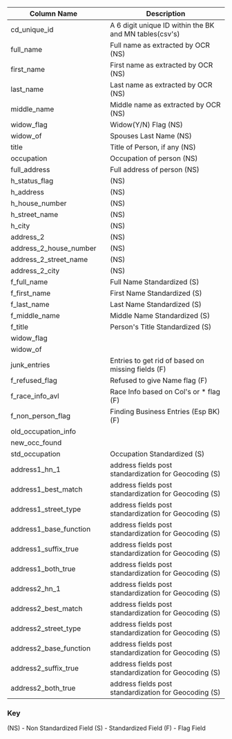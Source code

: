 | Column Name             	|   	| Description                                            	|
|-------------------------	|---	|--------------------------------------------------------	|
| cd_unique_id            	|   	| A 6 digit unique ID within the BK and MN tables(csv's) 	|
| full_name               	|   	| Full name as extracted by OCR (NS)                     	|
| first_name              	|   	| First name as extracted by OCR (NS)                    	|
| last_name               	|   	| Last name as extracted by OCR (NS)                     	|
| middle_name             	|   	| Middle name as extracted by OCR (NS)                   	|
| widow_flag              	|   	| Widow(Y/N) Flag (NS)                                   	|
| widow_of                	|   	| Spouses Last Name (NS)                                 	|
| title                   	|   	| Title of Person, if any (NS)                           	|
| occupation              	|   	| Occupation of person (NS)                              	|
| full_address            	|   	| Full address of person (NS)                            	|
| h_status_flag           	|   	| (NS)                                                   	|
| h_address               	|   	| (NS)                                                   	|
| h_house_number          	|   	| (NS)                                                   	|
| h_street_name           	|   	| (NS)                                                   	|
| h_city                  	|   	| (NS)                                                   	|
| address_2               	|   	| (NS)                                                   	|
| address_2_house_number  	|   	| (NS)                                                   	|
| address_2_street_name   	|   	| (NS)                                                   	|
| address_2_city          	|   	| (NS)                                                   	|
| f_full_name             	|   	| Full Name Standardized (S)                             	|
| f_first_name            	|   	| First Name Standardized (S)                            	|
| f_last_name             	|   	| Last Name Standardized (S)                             	|
| f_middle_name           	|   	| Middle Name Standardized (S)                           	|
| f_title                 	|   	| Person's Title Standardized (S)                        	|
| widow_flag              	|   	|                                                        	|
| widow_of                	|   	|                                                        	|
| junk_entries            	|   	| Entries to get rid of based on missing fields (F)      	|
| f_refused_flag          	|   	| Refused to give Name flag (F)                          	|
| f_race_info_avl         	|   	| Race Info based on Col's or * flag (F)                 	|
| f_non_person_flag       	|   	| Finding Business Entries (Esp BK) (F)                  	|
| old_occupation_info     	|   	|                                                        	|
| new_occ_found           	|   	|                                                        	|
| std_occupation          	|   	| Occupation Standardized (S)                            	|
| address1_hn_1           	|   	| address fields post standardization for Geocoding (S)  	|
| address1_best_match     	|   	| address fields post standardization for Geocoding (S)  	|
| address1_street_type    	|   	| address fields post standardization for Geocoding (S)  	|
| address1_base_function  	|   	| address fields post standardization for Geocoding (S)  	|
| address1_suffix_true    	|   	| address fields post standardization for Geocoding (S)  	|
| address1_both_true      	|   	| address fields post standardization for Geocoding (S)  	|
| address2_hn_1           	|   	| address fields post standardization for Geocoding (S)  	|
| address2_best_match     	|   	| address fields post standardization for Geocoding (S)  	|
| address2_street_type    	|   	| address fields post standardization for Geocoding (S)  	|
| address2_base_function  	|   	| address fields post standardization for Geocoding (S)  	|
| address2_suffix_true    	|   	| address fields post standardization for Geocoding (S)  	|
| address2_both_true      	|   	| address fields post standardization for Geocoding (S)  	|




### Key

(NS) - Non Standardized Field
(S) - Standardized Field
(F) -  Flag Field
